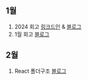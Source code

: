 ## 1월

1. 2024 회고 <a href="https://www.linkedin.com/posts/%ED%83%9C%EC%98%81-%ED%99%A9-5b33a9273_2024%EB%85%84%EC%9D%84-%EB%8F%8C%EC%95%84%EB%B3%B4%EB%A9%B0-activity-7282069969398308864-idvp?utm_source=share&utm_medium=member_desktop" target="_blank">링크드인</a> & <a href="https://velog.io/@hty0525/2024%EB%85%84%EC%9D%84-%EB%8F%8C%EC%95%84%EB%B3%B4%EB%A9%B0" target="_blank">블로그</a>
2. 1월 회고 <a href="https://velog.io/@hty0525/%EB%9C%AC%EA%B8%88-%EC%97%86%EB%8A%94-1%EC%9B%94-%ED%9A%8C%EA%B3%A0" target="_blank">블로그</a>

## 2월

1. React 폴더구조 <a href="https://velog.io/@hty0525/%ED%8F%B4%EB%8D%94-%EA%B5%AC%EC%A1%B0" target="_blank">블로그</a>
